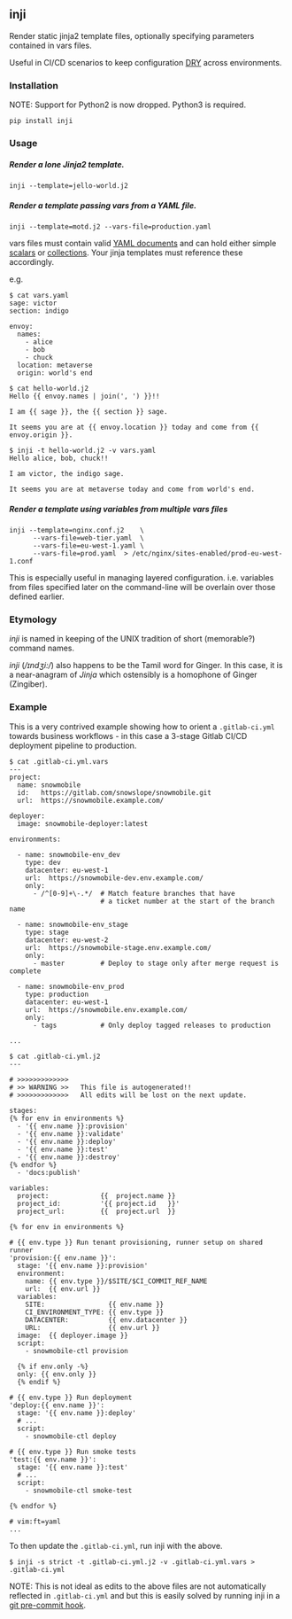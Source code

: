 ## inji

Render static jinja2 template files, optionally specifying parameters
contained in vars files.

Useful in CI/CD scenarios to keep configuration
[DRY](https://en.wikipedia.org/wiki/Don%27t_repeat_yourself)
across environments.

### Installation

NOTE: Support for Python2 is now dropped. Python3 is required.

```
pip install inji
```

### Usage

##### Render a lone Jinja2 template.

```
inji --template=jello-world.j2
```

##### Render a template passing vars from a YAML file.

```
inji --template=motd.j2 --vars-file=production.yaml
```

vars files must contain valid
[YAML documents](https://yaml.org/spec/1.2/spec.html#id2800132)
and can hold either simple
[scalars](https://yaml.org/spec/1.2/spec.html#id2760844)
or
[collections](https://yaml.org/spec/1.2/spec.html#id2759963).
Your jinja templates must reference these accordingly.

e.g.
```
$ cat vars.yaml
sage: victor
section: indigo

envoy:
  names:
    - alice
    - bob
    - chuck
  location: metaverse
  origin: world's end
```

```
$ cat hello-world.j2
Hello {{ envoy.names | join(', ') }}!!

I am {{ sage }}, the {{ section }} sage.

It seems you are at {{ envoy.location }} today and come from {{ envoy.origin }}.
```

```
$ inji -t hello-world.j2 -v vars.yaml
Hello alice, bob, chuck!!

I am victor, the indigo sage.

It seems you are at metaverse today and come from world's end.
```

##### Render a template using variables from multiple vars files

```
inji --template=nginx.conf.j2    \
      --vars-file=web-tier.yaml  \
      --vars-file=eu-west-1.yaml \
      --vars-file=prod.yaml  > /etc/nginx/sites-enabled/prod-eu-west-1.conf
```

This is especially useful in managing layered configuration.
i.e. variables from files specified later on the command-line
will be overlain over those defined earlier.

### Etymology

_inji_ is named in keeping of the UNIX tradition of short (memorable?)
 command names.

_inji_ (_/ɪndʒi:/_) also happens to be the Tamil word for Ginger.
In this case, it is a near-anagram of _Jinja_ which ostensibly is a homophone
of Ginger (Zingiber).

### Example

This is a very contrived example showing how to orient a `.gitlab-ci.yml`
towards business workflows - in this case a 3-stage Gitlab CI/CD deployment
pipeline to production.

```
$ cat .gitlab-ci.yml.vars
---
project:
  name: snowmobile
  id:   https://gitlab.com/snowslope/snowmobile.git
  url:  https://snowmobile.example.com/

deployer:
  image: snowmobile-deployer:latest

environments:

  - name: snowmobile-env_dev
    type: dev
    datacenter: eu-west-1
    url:  https://snowmobile-dev.env.example.com/
    only:
      - /^[0-9]+\-.*/  # Match feature branches that have
                       # a ticket number at the start of the branch name

  - name: snowmobile-env_stage
    type: stage
    datacenter: eu-west-2
    url:  https://snowmobile-stage.env.example.com/
    only:
      - master         # Deploy to stage only after merge request is complete

  - name: snowmobile-env_prod
    type: production
    datacenter: eu-west-1
    url:  https://snowmobile.env.example.com/
    only:
      - tags           # Only deploy tagged releases to production

...
```

```
$ cat .gitlab-ci.yml.j2
---

# >>>>>>>>>>>>>
# >> WARNING >>   This file is autogenerated!!
# >>>>>>>>>>>>>   All edits will be lost on the next update.

stages:
{% for env in environments %}
  - '{{ env.name }}:provision'
  - '{{ env.name }}:validate'
  - '{{ env.name }}:deploy'
  - '{{ env.name }}:test'
  - '{{ env.name }}:destroy'
{% endfor %}
  - 'docs:publish'

variables:
  project:             {{  project.name }}
  project_id:          '{{ project.id   }}'
  project_url:         {{  project.url  }}

{% for env in environments %}

# {{ env.type }} Run tenant provisioning, runner setup on shared runner
'provision:{{ env.name }}':
  stage: '{{ env.name }}:provision'
  environment:
    name: {{ env.type }}/$SITE/$CI_COMMIT_REF_NAME
    url:  {{ env.url }}
  variables:
    SITE:                {{ env.name }}
    CI_ENVIRONMENT_TYPE: {{ env.type }}
    DATACENTER:          {{ env.datacenter }}
    URL:                 {{ env.url }}
  image:  {{ deployer.image }}
  script:
    - snowmobile-ctl provision

  {% if env.only -%}
  only: {{ env.only }}
  {% endif %}

# {{ env.type }} Run deployment
'deploy:{{ env.name }}':
  stage: '{{ env.name }}:deploy'
  # ...
  script:
    - snowmobile-ctl deploy

# {{ env.type }} Run smoke tests
'test:{{ env.name }}':
  stage: '{{ env.name }}:test'
  # ...
  script:
    - snowmobile-ctl smoke-test

{% endfor %}

# vim:ft=yaml
...
```

To then update the `.gitlab-ci.yml`, run inji with the above.

```
$ inji -s strict -t .gitlab-ci.yml.j2 -v .gitlab-ci.yml.vars > .gitlab-ci.yml
```

NOTE: This is not ideal as edits to the above files are not automatically
reflected in `.gitlab-ci.yml` and but this is easily solved by running inji in
a [git pre-commit hook](https://git-scm.com/docs/githooks#_pre_commit).

